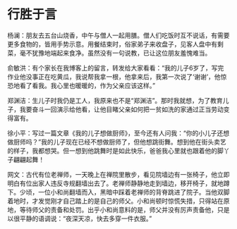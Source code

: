 # 行胜于言

杨澜：朋友去五台山烧香，中午与僧人一起用膳。僧人们吃饭时互不说话，有需要更多食物的，皆用手势示意。用餐结束时，俗家弟子来收盘子，见客人盘中有剩菜，毫不犹豫地端起来食净。虽然没有一句说教，已让这位朋友羞愧难当。

俞敏洪：有个家长在我博客上的留言，转发给大家看看：“我的儿子6岁了，写完作业他没事正在吃黄瓜，我说帮我拿一根，他拿来后，我第一次说了‘谢谢’，他惊恐地看了看我。我心里也暖暖的，作为父亲应该这样。”

郑渊洁：生儿子时我仍是工人，我原来也不是“郑渊洁”。那时我就想，为了教育儿子，我要奋斗一回演示给他看，让他目睹父亲如何把一贫如洗的家通过正当劳动变得富有。

徐小平：写过一篇文章《我的儿子想做厨师》，至今还有人问我：“你的小儿子还想做厨师吗？”我的儿子现在已经不想做厨师了，但他想跳街舞。想到他在街头卖艺的样子，我都想哭。但一想到他跳舞时是如此快乐，爸爸我心里就也跟着他的脚丫子翩翩起舞！

网文：古代有位老禅师，一天晚上在禅院里散步，看见院墙边有一张椅子，他立即明白有位出家人违反寺规翻墙出去了。老禅师静静地走到墙边，移开椅子，就地蹲下。少顷，一位小和尚翻墙而入，黑暗中踩着老禅师的背脊跳进了院子。当他双脚着地时，才发觉刚才自己踏上的是自己的师父。小和尚顿时惊慌失措，只得站在原地，等待师父的责备和处罚。出乎小和尚意料的是，师父并没有厉声责备他，只是以很平静的语调说：“夜深天凉，快去多穿一件衣服。”